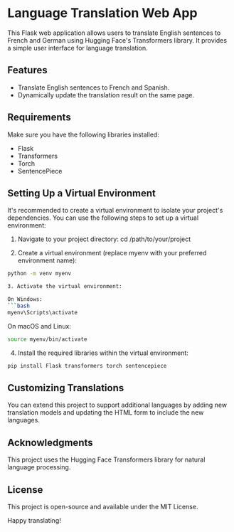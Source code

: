 # Language Translation Web App

This Flask web application allows users to translate English sentences to French and German using Hugging Face's Transformers library. It provides a simple user interface for language translation.

## Features

- Translate English sentences to French and Spanish.
- Dynamically update the translation result on the same page.

## Requirements

Make sure you have the following libraries installed:

- Flask
- Transformers
- Torch
- SentencePiece

## Setting Up a Virtual Environment
It's recommended to create a virtual environment to isolate your project's dependencies. You can use the following steps to set up a virtual environment:

1. Navigate to your project directory: cd /path/to/your/project

2. Create a virtual environment (replace myenv with your preferred environment name):

```bash
python -m venv myenv

3. Activate the virtual environment:

On Windows:
```bash
myenv\Scripts\activate
```

On macOS and Linux:
```bash
source myenv/bin/activate
```

4. Install the required libraries within the virtual environment:
```bash
pip install Flask transformers torch sentencepiece
```

## Customizing Translations
You can extend this project to support additional languages by adding new translation models and updating the HTML form to include the new languages.

## Acknowledgments
This project uses the Hugging Face Transformers library for natural language processing.

## License
This project is open-source and available under the MIT License.

Happy translating!
